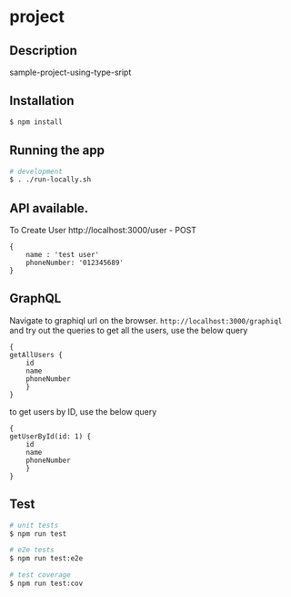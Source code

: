 # project

## Description

sample-project-using-type-sript

## Installation

```bash
$ npm install
```

## Running the app

```bash
# development
$ . ./run-locally.sh
```

## API available.

To Create User
http://localhost:3000/user - POST

```
{
    name : 'test user'
    phoneNumber: '012345689'
}
```

## GraphQL

Navigate to graphiql url on the browser. `http://localhost:3000/graphiql` and try out the queries
to get all the users, use the below query

```
{
getAllUsers {
    id
    name
    phoneNumber
    }
}
```

to get users by ID, use the below query

```
{
getUserById(id: 1) {
    id
    name
    phoneNumber
    }
}
```

## Test

```bash
# unit tests
$ npm run test

# e2e tests
$ npm run test:e2e

# test coverage
$ npm run test:cov
```
